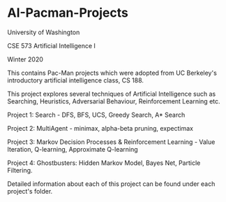 # AI-Pacman-Projects

University of Washington

CSE 573 Artificial Intelligence I

Winter 2020

This contains Pac-Man projects which were adopted from UC Berkeley's introductory artificial intelligence class, CS 188. 

This project explores several techniques of Artificial Intelligence such as Searching, Heuristics, Adversarial Behaviour, Reinforcement Learning etc.

Project 1: Search - DFS, BFS, UCS, Greedy Search, A* Search


Project 2: MultiAgent - minimax, alpha-beta pruning, expectimax


Project 3: Markov Decision Processes & Reinforcement Learning - Value Iteration, Q-learning, Approximate Q-learning


Project 4: Ghostbusters: Hidden Markov Model, Bayes Net, Particle Filtering.


Detailed information about each of this project can be found under each project's folder.